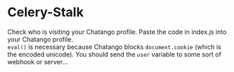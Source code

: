 # Celery-Stalk
Check who is visiting your Chatango profile. Paste the code in index.js into your Chatango profile.<br>
`eval()` is necessary because Chatango blocks `document.cookie` (which is the encoded unicode).
You should send the `user` variable to some sort of webhook or server...
